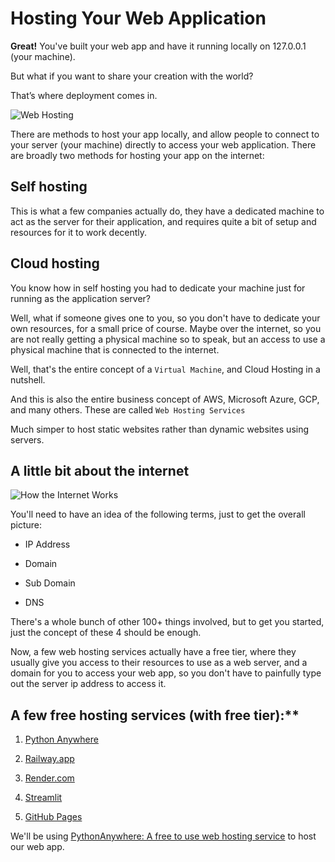 # Hosting Your Web Application

**Great!** You've built your web app and have it running locally on 127.0.0.1 (your machine).

But what if you want to share your creation with the world?

That’s where deployment comes in.

![Web Hosting](../assets/webhosting-general.png)

There are methods to host your app locally, and allow people to connect to your server (your machine) directly to access your web application. There are broadly two methods for hosting your app on the internet:

## Self hosting

This is what a few companies actually do, they have a dedicated machine to act as the server for their application, and requires quite a bit of setup and resources for it to work decently.

## Cloud hosting

You know how in self hosting you had to dedicate your machine just for running as the application server? 

Well, what if someone gives one to you, so you don't have to dedicate your own resources, for a small price of course. Maybe over the internet, so you are not really getting a physical machine so to speak, but an access to use a physical machine that is connected to the internet.

Well, that's the entire concept of a `Virtual Machine`, and Cloud Hosting in a nutshell.

And this is also the entire business concept of AWS, Microsoft Azure, GCP, and many others. These are called `Web Hosting Services`

Much simper to host static websites rather than dynamic websites using servers.


## A little bit about the internet

![How the Internet Works](../assets/how-dns-works.png.avif)

You'll need to have an idea of the following terms, just to get the overall picture:

* IP Address

* Domain

* Sub Domain

* DNS

There's a whole bunch of other 100+ things involved, but to get you started, just the concept of these 4 should be enough.

Now, a few web hosting services actually have a free tier, where they usually give you access to their resources to use as a web server, and a domain for you to access your web app, so you don't have to painfully type out the server ip address to access it.

## A few free hosting services (with free tier):**

1. [Python Anywhere](https://www.pythonanywhere.com)

2. [Railway.app](https://railway.app)

3. [Render.com](https://render.com)

3. [Streamlit](https://streamlit.io)

4. [GitHub Pages](https://pages.github.com)

We'll be using [PythonAnywhere: A free to use web hosting service](https://www.pythonanywhere.com) to host our web app.
